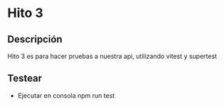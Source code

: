 # Hito 3

## Descripción
Hito 3 es para hacer pruebas a nuestra api, utilizando vitest y supertest

## Testear
- Ejecutar en consola npm run test